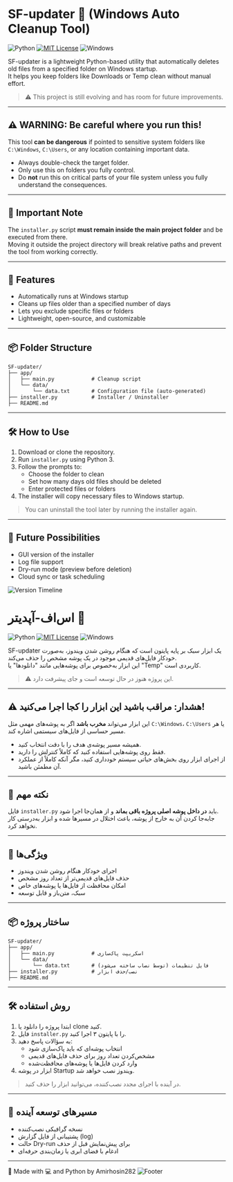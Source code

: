 # SF-updater 🧹 (Windows Auto Cleanup Tool)

![Python](https://img.shields.io/badge/Python-3.8%2B-blue)
<a href= https://github.com/Amirhosin282/SFupdater/blob/master/LICENSE.md><img src="https://img.shields.io/badge/License-MIT-yellow.svg" alt="MIT License"></a>
![Windows](https://img.shields.io/badge/Windows-CLI-lightgrey)

SF-updater is a lightweight Python-based utility that automatically deletes old files from a specified folder on Windows startup.  
It helps you keep folders like Downloads or Temp clean without manual effort.

> ⚠️ This project is still evolving and has room for future improvements.

---

## ⚠️ WARNING: Be careful where you run this!

This tool **can be dangerous** if pointed to sensitive system folders like `C:\Windows`, `C:\Users`, or any location containing important data.

- Always double-check the target folder.
- Only use this on folders you fully control.
- Do **not** run this on critical parts of your file system unless you fully understand the consequences.

---

## 📁 Important Note

The `installer.py` script **must remain inside the main project folder** and be executed from there.  
Moving it outside the project directory will break relative paths and prevent the tool from working correctly.

---

## 🚀 Features

- Automatically runs at Windows startup  
- Cleans up files older than a specified number of days  
- Lets you exclude specific files or folders  
- Lightweight, open-source, and customizable

---

## 📦 Folder Structure


```
SF-updater/
├── app/
│   ├── main.py            # Cleanup script
│   └── data/
│       └── data.txt       # Configuration file (auto-generated)
├── installer.py           # Installer / Uninstaller
├── README.md
```


---

## 🛠 How to Use

1. Download or clone the repository.
2. Run `installer.py` using Python 3.
3. Follow the prompts to:
   - Choose the folder to clean
   - Set how many days old files should be deleted
   - Enter protected files or folders
4. The installer will copy necessary files to Windows startup.

> You can uninstall the tool later by running the installer again.

---

## 🧠 Future Possibilities

- GUI version of the installer  
- Log file support  
- Dry-run mode (preview before deletion)  
- Cloud sync or task scheduling

![Version Timeline](https://capsule-render.vercel.app/api?type=rect&color=gradient&height=5&section=footer)

# اس‌اف‌-آپدیتر 🧹 

![Python](https://img.shields.io/badge/Python-3.8%2B-blue)
<a href= https://github.com/Amirhosin282/SFupdater/blob/master/LICENSE.md><img src="https://img.shields.io/badge/License-MIT-yellow.svg" alt="MIT License"></a>
![Windows](https://img.shields.io/badge/Windows-CLI-lightgrey)

SF-updater یک ابزار سبک بر پایه پایتون است که هنگام روشن شدن ویندوز، به‌صورت خودکار فایل‌های قدیمی موجود در یک پوشه مشخص را حذف می‌کند.  
این ابزار به‌خصوص برای پوشه‌هایی مانند "دانلودها" یا "Temp" کاربردی است.

> ⚠️ این پروژه هنوز در حال توسعه است و جای پیشرفت دارد.

---

## ⚠️ هشدار: مراقب باشید این ابزار را کجا اجرا می‌کنید!

این ابزار می‌تواند **مخرب باشد** اگر به پوشه‌های مهمی مثل `C:\Windows`، `C:\Users` یا هر مسیر حساسی از فایل‌های سیستمی اشاره کند.

- همیشه مسیر پوشه‌ی هدف را با دقت انتخاب کنید.  
- فقط روی پوشه‌هایی استفاده کنید که کاملاً کنترلش را دارید.  
- از اجرای ابزار روی بخش‌های حیاتی سیستم خودداری کنید، مگر آنکه کاملاً از عملکرد آن مطمئن باشید.

---

## 📁 نکته مهم

فایل `installer.py` باید **در داخل پوشه اصلی پروژه باقی بماند** و از همان‌جا اجرا شود.  
جابه‌جا کردن آن به خارج از پوشه، باعث اختلال در مسیرها شده و ابزار به‌درستی کار نخواهد کرد.

---

## 🚀 ویژگی‌ها

- اجرای خودکار هنگام روشن شدن ویندوز  
- حذف فایل‌های قدیمی‌تر از تعداد روز مشخص  
- امکان محافظت از فایل‌ها یا پوشه‌های خاص  
- سبک، متن‌باز و قابل توسعه

---

## 📦 ساختار پروژه


```
SF-updater/
├── app/
│   ├── main.py            # اسکریپت پاک‌سازی
│   └── data/
│       └── data.txt       # فایل تنظیمات (توسط نصاب ساخته می‌شود)
├── installer.py           # نصب/حذف ابزار
├── README.md
```
---

## 🛠 روش استفاده

1. ابتدا پروژه را دانلود یا clone کنید.  
2. فایل `installer.py` را با پایتون ۳ اجرا کنید.  
3. به سؤالات پاسخ دهید:
   - انتخاب پوشه‌ای که باید پاک‌سازی شود  
   - مشخص‌کردن تعداد روز برای حذف فایل‌های قدیمی  
   - وارد کردن فایل‌ها یا پوشه‌های محافظت‌شده  
4. ابزار در پوشه Startup ویندوز نصب خواهد شد.

> در آینده با اجرای مجدد نصب‌کننده، می‌توانید ابزار را حذف کنید.

---

## 🧠 مسیرهای توسعه آینده

- نسخه گرافیکی نصب‌کننده  
- پشتیبانی از فایل گزارش (log)  
- حالت Dry-run برای پیش‌نمایش قبل از حذف  
- ادغام با فضای ابری یا زمان‌بندی حرفه‌ای

---

🎉 Made with 💻 and Python by Amirhosin282
![Footer](https://capsule-render.vercel.app/api?type=waving&color=gradient&height=80&section=footer&fontSize=30)
